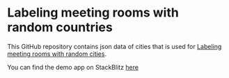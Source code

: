 # Labeling meeting rooms with random countries 
This GitHub repository contains json data of cities that is used for [Labeling meeting rooms with random cities]('https://archilogic-march-2023.webflow.io/project/labeling-meeting-rooms-with-random-countries').

You can find the demo app on StackBlitz [here]('https://stackblitz.com/edit/conference-room-labeling') 